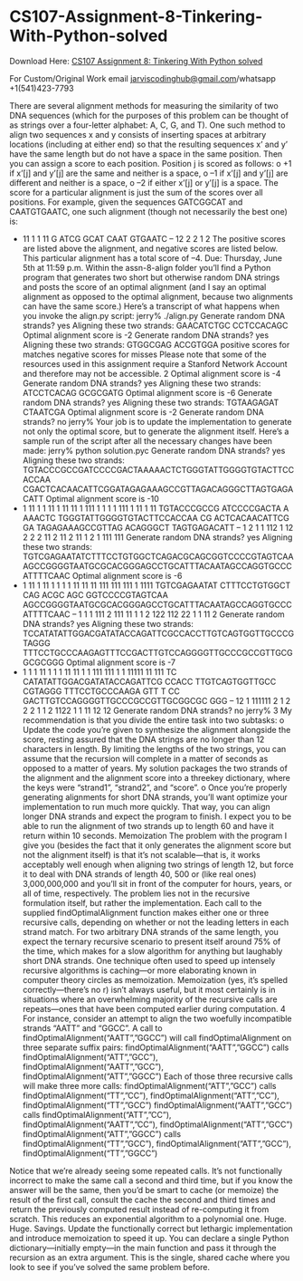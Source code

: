 # CS107-Assignment-8-Tinkering-With-Python-solved

Download Here: [CS107 Assignment 8: Tinkering With Python solved](https://jarviscodinghub.com/assignment/assignment-8-tinkering-with-python-solution/)

For Custom/Original Work email jarviscodinghub@gmail.com/whatsapp +1(541)423-7793

There are several alignment methods for measuring the similarity of two DNA
sequences (which for the purposes of this problem can be thought of as strings over a
four-letter alphabet: A, C, G, and T). One such method to align two sequences x and y
consists of inserting spaces at arbitrary locations (including at either end) so that the
resulting sequences x’ and y’ have the same length but do not have a space in the same
position. Then you can assign a score to each position. Position j is scored as follows:
o +1 if x’[j] and y’[j] are the same and neither is a space,
o –1 if x’[j] and y’[j] are different and neither is a space,
o –2 if either x’[j] or y’[j] is a space.
The score for a particular alignment is just the sum of the scores over all positions. For
example, given the sequences GATCGGCAT and CAATGTGAATC, one such alignment
(though not necessarily the best one) is:
+ 11 1 1 11
G ATCG GCAT
CAAT GTGAATC
– 12 2 2 1 2
The positive scores are listed above the alignment, and negative scores are listed below.
This particular alignment has a total score of –4.
Due: Thursday, June 5th at 11:59 p.m.
Within the assn-8-align folder you’ll find a Python program that generates two short
but otherwise random DNA strings and posts the score of an optimal alignment (and I
say an optimal alignment as opposed to the optimal alignment, because two alignments
can have the same score.)
Here’s a transcript of what happens when you invoke the align.py script:
jerry% ./align.py
Generate random DNA strands? yes
Aligning these two strands: GAACATCTGC
CCTCCACAGC
Optimal alignment score is -2
Generate random DNA strands? yes
Aligning these two strands: GTGGCGAG
ACCGTGGA
positive scores for matches
negative scores for misses
Please note that some of the resources used in this assignment require
a Stanford Network Account and therefore may not be accessible.
2
Optimal alignment score is -4
Generate random DNA strands? yes
Aligning these two strands: ATCCTCACAG
GCGCGATG
Optimal alignment score is -6
Generate random DNA strands? yes
Aligning these two strands: TGTAAGAGAT
CTAATCGA
Optimal alignment score is -2
Generate random DNA strands? no
jerry%
Your job is to update the implementation to generate not only the optimal score, but to
generate the alignment itself. Here’s a sample run of the script after all the necessary
changes have been made:
jerry% python solution.pyc
Generate random DNA strands? yes
Aligning these two strands:
TGTACCCGCCGATCCCCGACTAAAAACTCTGGGTATTGGGGTGTACTTCCACCAA
CGACTCACAACATTCGGATAGAGAAAGCCGTTAGACAGGGCTTAGTGAGACATT
Optimal alignment score is -10
+ 1 11 1 1 11 1 11 11 1 111 1 1 1 1 111 1 11 1 11
TGTACCCGCCG ATCCCCGACTA A AAACTC TGGGTATTGGGGTGTACTTCCACCAA
CG ACTCACAACATTCG GA TAGAGAAAGCCGTTAG ACAGGGCT TAGTGAGACATT
– 1 2 1 1 112 1 12 2 2 2 11 2 11 2 11 1 2 1 111 111
Generate random DNA strands? yes
Aligning these two strands:
TGTCGAGAATATCTTTCCTGTGGCTCAGACGCAGCGGTCCCCGTAGTCAA
AGCCGGGGTAATGCGCACGGGAGCCTGCATTTACAATAGCCAGGTGCCCATTTTCAAC
Optimal alignment score is -6
+ 1 11 1 11 1 1 1 1 11 11 11 111 111 111 1 1111
TGTCGAGAATAT CTTTCCTGTGGCT CAG ACGC AGC GGTCCCCGTAGTCAA
AGCCGGGGTAATGCGCACGGGAGCCTGCATTTACAATAGCCAGGTGCCCATTTTCAAC
– 1 1 1 111 2 111 11 1 1 2 122 112 22 1 1 11 2
Generate random DNA strands? yes
Aligning these two strands:
TCCATATATTGGACGATATACCAGATTCGCCACCTTGTCAGTGGTTGCCCGTAGGG
TTTCCTGCCCAAGAGTTTCCGACTTGTCCAGGGGTTGCCCGCCGTTGCGGCGCGGG
Optimal alignment score is -7
+ 1 1 1 11 1 1 1 11 11 1 1 111 111 1 1 11111 11 111
TC CATATATTGGACGATATACCAGATTCG CCACC TTGTCAGTGGTTGCC CGTAGGG
TTTCCTGCCCAAGA GTT T CC GACTTGTCCAGGGGTTGCCCGCCGTTGCGGCGC GGG
– 12 1 111111 2 1 2 2 2 1 1 2 1122 1 1 11 12 12
Generate random DNA strands? no
jerry%
3
My recommendation is that you divide the entire task into two subtasks:
o Update the code you’re given to synthesize the alignment alongside the score,
resting assured that the DNA strings are no longer than 12 characters in length.
By limiting the lengths of the two strings, you can assume that the recursion will
complete in a matter of seconds as opposed to a matter of years. My solution
packages the two strands of the alignment and the alignment score into a threekey
dictionary, where the keys were “strand1”, “strand2”, and “score”.
o Once you’re properly generating alignments for short DNA strands, you’ll want
optimize your implementation to run much more quickly. That way, you can
align longer DNA strands and expect the program to finish. I expect you to be
able to run the alignment of two strands up to length 60 and have it return within
10 seconds.
Memoization
The problem with the program I give you (besides the fact that it only generates the
alignment score but not the alignment itself) is that it’s not scalable—that is, it works
acceptably well enough when aligning two strings of length 12, but force it to deal with
DNA strands of length 40, 500 or (like real ones) 3,000,000,000 and you’ll sit in front of
the computer for hours, years, or all of time, respectively.
The problem lies not in the recursive formulation itself, but rather the implementation.
Each call to the supplied findOptimalAlignment function makes either one or three
recursive calls, depending on whether or not the leading letters in each strand match.
For two arbitrary DNA strands of the same length, you expect the ternary recursive
scenario to present itself around 75% of the time, which makes for a slow algorithm for
anything but laughably short DNA strands.
One technique often used to speed up intensely recursive algorithms is caching—or
more elaborating known in computer theory circles as memoization. Memoization (yes,
it’s spelled correctly—there’s no r) isn’t always useful, but it most certainly is in
situations where an overwhelming majority of the recursive calls are repeats—ones that
have been computed earlier during computation.
4
For instance, consider an attempt to align the two woefully incompatible strands
“AATT” and “GGCC”. A call to findOptimalAlignment(“AATT”,”GGCC”) will call
findOptimalAlignment on three separate suffix pairs:
findOptimalAlignment(“AATT”,”GGCC”) calls
findOptimalAlignment(“ATT”,”GCC”),
findOptimalAlignment(“AATT”,”GCC”),
findOptimalAlignment(“ATT”,”GGCC”)
Each of those three recursive calls will make three more calls:
findOptimalAlignment(“ATT”,”GCC”) calls
findOptimalAlignment(“TT”,”CC”),
findOptimalAlignment(“ATT”,”CC”),
findOptimalAlignment(“TT”,”GCC”)
findOptimalAlignment(“AATT”,”GCC”) calls
findOptimalAlignment(“ATT”,”CC”),
findOptimalAlignment(“AATT”,”CC”),
findOptimalAlignment(“ATT”,”GCC”)
findOptimalAlignment(“ATT”,”GGCC”) calls
findOptimalAlignment(“TT”,”GCC”),
findOptimalAlignment(“ATT”,”GCC”),
findOptimalAlignment(“TT”,”GGCC”)

Notice that we’re already seeing some repeated calls. It’s not functionally incorrect to
make the same call a second and third time, but if you know the answer will be the
same, then you’d be smart to cache (or memoize) the result of the first call, consult the
cache the second and third times and return the previously computed result instead of
re-computing it from scratch. This reduces an exponential algorithm to a polynomial
one. Huge. Huge. Savings.
Update the functionally correct but lethargic implementation and introduce
memoization to speed it up. You can declare a single Python dictionary—initially
empty—in the main function and pass it through the recursion as an extra argument.
This is the single, shared cache where you look to see if you’ve solved the same problem
before.
